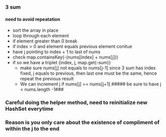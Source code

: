 ### 3 sum
#### need to avoid repeatation

* sort the array in place
* loop through each element
* if element greater than 0 break
* if index > 0 and element equals previous element
conitue
* have j pointing to index + 1 to last of nums
* check map.containsKey(-(nums[index] + nums[j]))
* if so we have a triplet {index, j, map.get(-sum)}
    * make sure nums[j] not equals to nums[j-1] since 
    3 sum has index fixed, j equals to previous, then last
      one must be the same, hence repeat the previous result
  * We can increment j if nums[j] == nums[j+1] ##### be sure to have j < nums.length -1###
  
### Careful doing the helper method, need to reinitialize new HashSet everytime
### Reason is you only care about the existence of compliment of within the j to the end